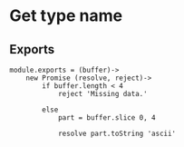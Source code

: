 # Get type name

## Exports

	module.exports = (buffer)->
		new Promise (resolve, reject)->
			if buffer.length < 4
				reject 'Missing data.'

			else
				part = buffer.slice 0, 4

				resolve part.toString 'ascii'
